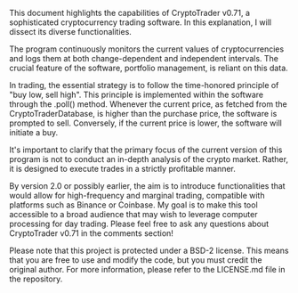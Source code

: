 This document highlights the capabilities of CryptoTrader v0.71, a sophisticated 
cryptocurrency trading software. In this explanation, I will dissect its diverse functionalities.

The program continuously monitors the current values of cryptocurrencies and logs them 
at both change-dependent and independent intervals. The crucial feature of the software, 
portfolio management, is reliant on this data.

In trading, the essential strategy is to follow the time-honored principle of 
"buy low, sell high". This principle is implemented within the software through
the .poll() method. Whenever the current price, as fetched from the CryptoTraderDatabase,
is higher than the purchase price, the software is prompted to sell. Conversely, if the 
current price is lower, the software will initiate a buy.

It's important to clarify that the primary focus of the current version of this program
is not to conduct an in-depth analysis of the crypto market. Rather, it is designed to
execute trades in a strictly profitable manner.

By version 2.0 or possibly earlier, the aim is to introduce functionalities that would
allow for high-frequency and marginal trading, compatible with platforms such as Binance
or Coinbase. My goal is to make this tool accessible to a broad audience that may wish 
to leverage computer processing for day trading. Please feel free to ask any questions
about CryptoTrader v0.71 in the comments section!

Please note that this project is protected under a BSD-2 license. This means that you
are free to use and modify the code, but you must credit the original author. For more
information, please refer to the LICENSE.md file in the repository.
